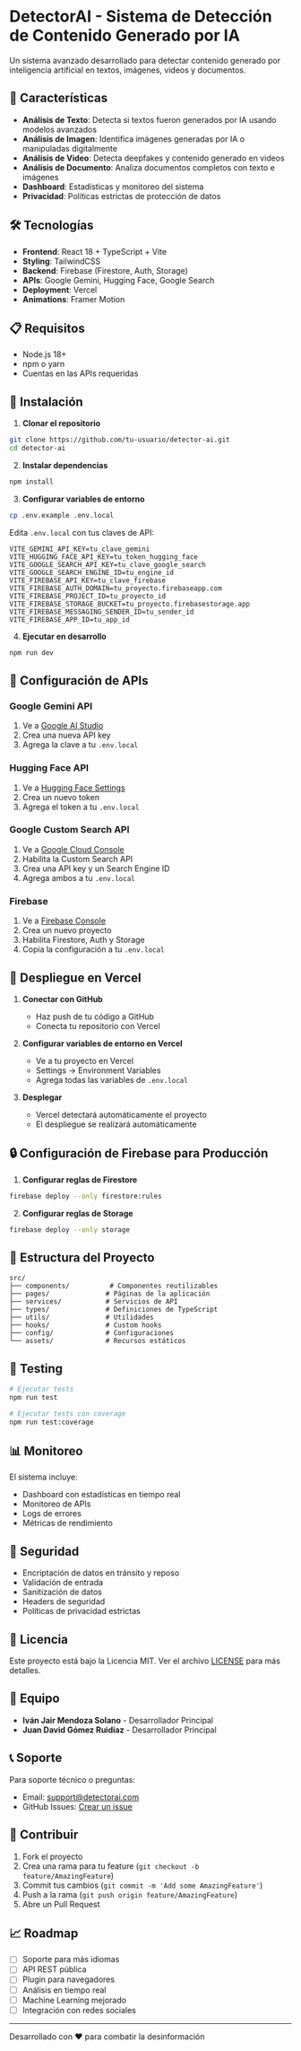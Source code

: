 # DetectorAI - Sistema de Detección de Contenido Generado por IA

Un sistema avanzado desarrollado para detectar contenido generado por inteligencia artificial en textos, imágenes, videos y documentos.

## 🚀 Características

- **Análisis de Texto**: Detecta si textos fueron generados por IA usando modelos avanzados
- **Análisis de Imagen**: Identifica imágenes generadas por IA o manipuladas digitalmente
- **Análisis de Video**: Detecta deepfakes y contenido generado en videos
- **Análisis de Documento**: Analiza documentos completos con texto e imágenes
- **Dashboard**: Estadísticas y monitoreo del sistema
- **Privacidad**: Políticas estrictas de protección de datos

## 🛠️ Tecnologías

- **Frontend**: React 18 + TypeScript + Vite
- **Styling**: TailwindCSS
- **Backend**: Firebase (Firestore, Auth, Storage)
- **APIs**: Google Gemini, Hugging Face, Google Search
- **Deployment**: Vercel
- **Animations**: Framer Motion

## 📋 Requisitos

- Node.js 18+
- npm o yarn
- Cuentas en las APIs requeridas

## 🔧 Instalación

1. **Clonar el repositorio**
```bash
git clone https://github.com/tu-usuario/detector-ai.git
cd detector-ai
```

2. **Instalar dependencias**
```bash
npm install
```

3. **Configurar variables de entorno**
```bash
cp .env.example .env.local
```

Edita `.env.local` con tus claves de API:
```env
VITE_GEMINI_API_KEY=tu_clave_gemini
VITE_HUGGING_FACE_API_KEY=tu_token_hugging_face
VITE_GOOGLE_SEARCH_API_KEY=tu_clave_google_search
VITE_GOOGLE_SEARCH_ENGINE_ID=tu_engine_id
VITE_FIREBASE_API_KEY=tu_clave_firebase
VITE_FIREBASE_AUTH_DOMAIN=tu_proyecto.firebaseapp.com
VITE_FIREBASE_PROJECT_ID=tu_proyecto_id
VITE_FIREBASE_STORAGE_BUCKET=tu_proyecto.firebasestorage.app
VITE_FIREBASE_MESSAGING_SENDER_ID=tu_sender_id
VITE_FIREBASE_APP_ID=tu_app_id
```

4. **Ejecutar en desarrollo**
```bash
npm run dev
```

## 🔑 Configuración de APIs

### Google Gemini API
1. Ve a [Google AI Studio](https://makersuite.google.com/app/apikey)
2. Crea una nueva API key
3. Agrega la clave a tu `.env.local`

### Hugging Face API
1. Ve a [Hugging Face Settings](https://huggingface.co/settings/tokens)
2. Crea un nuevo token
3. Agrega el token a tu `.env.local`

### Google Custom Search API
1. Ve a [Google Cloud Console](https://console.cloud.google.com/)
2. Habilita la Custom Search API
3. Crea una API key y un Search Engine ID
4. Agrega ambos a tu `.env.local`

### Firebase
1. Ve a [Firebase Console](https://console.firebase.google.com/)
2. Crea un nuevo proyecto
3. Habilita Firestore, Auth y Storage
4. Copia la configuración a tu `.env.local`

## 🚀 Despliegue en Vercel

1. **Conectar con GitHub**
   - Haz push de tu código a GitHub
   - Conecta tu repositorio con Vercel

2. **Configurar variables de entorno en Vercel**
   - Ve a tu proyecto en Vercel
   - Settings → Environment Variables
   - Agrega todas las variables de `.env.local`

3. **Desplegar**
   - Vercel detectará automáticamente el proyecto
   - El despliegue se realizará automáticamente

## 🔒 Configuración de Firebase para Producción

1. **Configurar reglas de Firestore**
```bash
firebase deploy --only firestore:rules
```

2. **Configurar reglas de Storage**
```bash
firebase deploy --only storage
```

## 📁 Estructura del Proyecto

```
src/
├── components/          # Componentes reutilizables
├── pages/              # Páginas de la aplicación
├── services/           # Servicios de API
├── types/              # Definiciones de TypeScript
├── utils/              # Utilidades
├── hooks/              # Custom hooks
├── config/             # Configuraciones
└── assets/             # Recursos estáticos
```

## 🧪 Testing

```bash
# Ejecutar tests
npm run test

# Ejecutar tests con coverage
npm run test:coverage
```

## 📊 Monitoreo

El sistema incluye:
- Dashboard con estadísticas en tiempo real
- Monitoreo de APIs
- Logs de errores
- Métricas de rendimiento

## 🔐 Seguridad

- Encriptación de datos en tránsito y reposo
- Validación de entrada
- Sanitización de datos
- Headers de seguridad
- Políticas de privacidad estrictas

## 📝 Licencia

Este proyecto está bajo la Licencia MIT. Ver el archivo [LICENSE](LICENSE) para más detalles.

## 👥 Equipo

- **Iván Jair Mendoza Solano** - Desarrollador Principal
- **Juan David Gómez Ruidiaz** - Desarrollador Principal

## 📞 Soporte

Para soporte técnico o preguntas:
- Email: support@detectorai.com
- GitHub Issues: [Crear un issue](https://github.com/tu-usuario/detector-ai/issues)

## 🤝 Contribuir

1. Fork el proyecto
2. Crea una rama para tu feature (`git checkout -b feature/AmazingFeature`)
3. Commit tus cambios (`git commit -m 'Add some AmazingFeature'`)
4. Push a la rama (`git push origin feature/AmazingFeature`)
5. Abre un Pull Request

## 📈 Roadmap

- [ ] Soporte para más idiomas
- [ ] API REST pública
- [ ] Plugin para navegadores
- [ ] Análisis en tiempo real
- [ ] Machine Learning mejorado
- [ ] Integración con redes sociales

---

Desarrollado con ❤️ para combatir la desinformación
